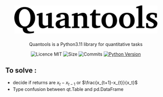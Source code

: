 <h1 align="center">
  <img alt="TinyAutoML Logo" src="images/logo_quantools.png" width="448px"/><br/>
</h1>


<p align="center">Quantools is a Python3.11 library for quantitative tasks </p>


<p align="center">
<!--<a href="https://github.com/g0bel1n/TinyAutoML/actions/workflows/python-app.yml" 
target="_blank"><img src="https://github.com/g0bel1n/TinyAutoML/actions/workflows/python-app.yml/badge.svg?branch=master" alt="Tests" /></a> -->
<img src="https://img.shields.io/github/license/g0bel1n/TinyAutoML?style=flat-square" alt="Licence MIT" />
<!-- <img src="https://img.shields.io/pypi/v/TinyAutoML?style=flat-square" alt="Pypi" /> -->
<img src="https://img.shields.io/github/repo-size/g0bel1N/quantools?style=flat-square" alt="Size" />
<img src="https://img.shields.io/github/commit-activity/m/g0bel1n/quantools?style=flat-square" alt="Commits" />
<a href="https://www.python.org/downloads/release/python-390/" 
target="_blank"><img src="https://img.shields.io/badge/python-3.9-blue.svg" alt="Python Version" /></a>
</p>




## To solve :
  - decide if returns are $x_t - x_{t-1}$ or $\frac{x_{t+1}-x_{t}}{x_t}$
  - Type confusion between qt.Table and pd.DataFrame